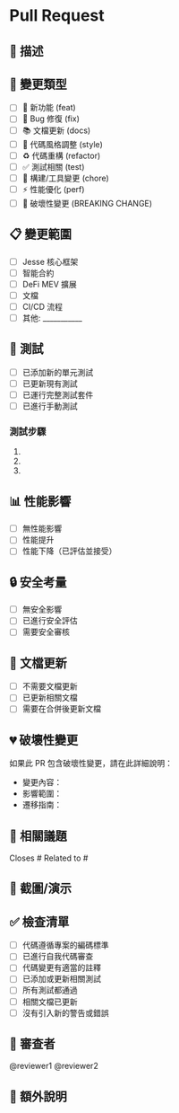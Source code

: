 # Pull Request

## 📝 描述
<!-- 請詳細描述此 PR 的目的和變更內容 -->

## 🎯 變更類型
<!-- 請勾選適用的類型 -->
- [ ] 🚀 新功能 (feat)
- [ ] 🐛 Bug 修復 (fix)
- [ ] 📚 文檔更新 (docs)
- [ ] 🎨 代碼風格調整 (style)
- [ ] ♻️ 代碼重構 (refactor)
- [ ] ✅ 測試相關 (test)
- [ ] 🔧 構建/工具變更 (chore)
- [ ] ⚡ 性能優化 (perf)
- [ ] 🚨 破壞性變更 (BREAKING CHANGE)

## 📋 變更範圍
<!-- 請勾選影響的組件 -->
- [ ] Jesse 核心框架
- [ ] 智能合約
- [ ] DeFi MEV 擴展
- [ ] 文檔
- [ ] CI/CD 流程
- [ ] 其他: ___________

## 🧪 測試
<!-- 請描述如何測試這些變更 -->
- [ ] 已添加新的單元測試
- [ ] 已更新現有測試
- [ ] 已運行完整測試套件
- [ ] 已進行手動測試

### 測試步驟
1. 
2. 
3. 

## 📊 性能影響
<!-- 如果有性能影響，請描述 -->
- [ ] 無性能影響
- [ ] 性能提升
- [ ] 性能下降（已評估並接受）

## 🔒 安全考量
<!-- 如果有安全相關變更，請描述 -->
- [ ] 無安全影響
- [ ] 已進行安全評估
- [ ] 需要安全審核

## 📖 文檔更新
<!-- 如果需要更新文檔，請勾選 -->
- [ ] 不需要文檔更新
- [ ] 已更新相關文檔
- [ ] 需要在合併後更新文檔

## 💔 破壞性變更
<!-- 如果包含破壞性變更，請詳細描述 -->
如果此 PR 包含破壞性變更，請在此詳細說明：
- 變更內容：
- 影響範圍：
- 遷移指南：

## 🔗 相關議題
<!-- 請連結相關的 Issue -->
Closes #
Related to #

## 📸 截圖/演示
<!-- 如果適用，請添加截圖或演示 -->

## ✅ 檢查清單
<!-- 請確認以下項目 -->
- [ ] 代碼遵循專案的編碼標準
- [ ] 已進行自我代碼審查
- [ ] 代碼變更有適當的註釋
- [ ] 已添加或更新相關測試
- [ ] 所有測試都通過
- [ ] 相關文檔已更新
- [ ] 沒有引入新的警告或錯誤

## 👥 審查者
<!-- 請標記需要審查的人員 -->
@reviewer1 @reviewer2

## 📝 額外說明
<!-- 任何其他需要審查者知道的信息 -->